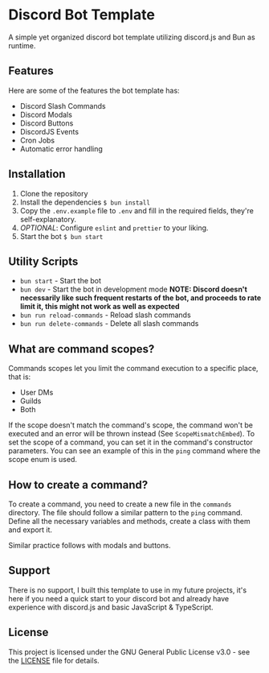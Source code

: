 # Discord Bot Template
A simple yet organized discord bot template utilizing discord.js and Bun as runtime.

## Features
Here are some of the features the bot template has:
- Discord Slash Commands
- Discord Modals
- Discord Buttons
- DiscordJS Events
- Cron Jobs
- Automatic error handling

## Installation
1. Clone the repository
2. Install the dependencies
```$ bun install```
3. Copy the `.env.example` file to `.env` and fill in the required fields, they're self-explanatory.
4. *OPTIONAL*: Configure `eslint` and `prettier` to your liking.
5. Start the bot
```$ bun start```

## Utility Scripts
- `bun start` - Start the bot
- `bun dev` - Start the bot in development mode **NOTE: Discord doesn't necessarily like such frequent restarts of the bot, and proceeds to rate limit it, this might not work as well as expected**
- `bun run reload-commands` - Reload slash commands
- `bun run delete-commands` - Delete all slash commands

## What are command scopes?
Commands scopes let you limit the command execution to a specific place, that is:
- User DMs
- Guilds
- Both

If the scope doesn't match the command's scope, the command won't be executed and an error will be thrown instead (See `ScopeMismatchEmbed`).
To set the scope of a command, you can set it in the command's constructor parameters.
You can see an example of this in the `ping` command where the scope enum is used.

## How to create a command?
To create a command, you need to create a new file in the `commands` directory.
The file should follow a similar pattern to the `ping` command. Define all the necessary variables and methods, create a class with them and export it.

Similar practice follows with modals and buttons.

## Support
There is no support, I built this template to use in my future projects, it's here if you need a quick start to your discord bot and already have experience with discord.js and basic JavaScript & TypeScript.

## License
This project is licensed under the GNU General Public License v3.0 - see the [LICENSE](LICENSE) file for details.

